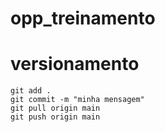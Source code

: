 # opp_treinamento


# versionamento

```
git add .
git commit -m "minha mensagem"
git pull origin main
git push origin main
```